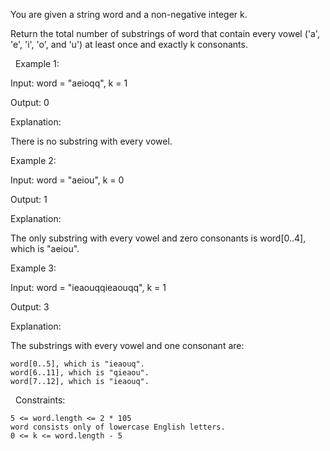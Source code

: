 You are given a string word and a non-negative integer k.

Return the total number of substrings of word that contain every vowel ('a', 'e', 'i', 'o', and 'u') at least once and exactly k consonants.

 
Example 1:


Input: word = "aeioqq", k = 1

Output: 0

Explanation:

There is no substring with every vowel.


Example 2:


Input: word = "aeiou", k = 0

Output: 1

Explanation:

The only substring with every vowel and zero consonants is word[0..4], which is "aeiou".


Example 3:


Input: word = "ieaouqqieaouqq", k = 1

Output: 3

Explanation:

The substrings with every vowel and one consonant are:


	word[0..5], which is "ieaouq".
	word[6..11], which is "qieaou".
	word[7..12], which is "ieaouq".



 
Constraints:


	5 <= word.length <= 2 * 105
	word consists only of lowercase English letters.
	0 <= k <= word.length - 5

